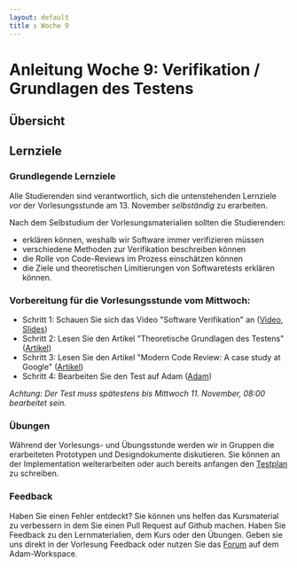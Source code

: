 ```yaml
---
layout: default
title : Woche 9
---
```

# Anleitung Woche 9: Verifikation / Grundlagen des Testens

## Übersicht



## Lernziele

### Grundlegende Lernziele

Alle Studierenden sind verantwortlich, sich die untenstehenden Lernziele *vor* der Vorlesungsstunde am 13. November *selbständig* zu erarbeiten.

Nach dem Selbstudium der Vorlesungsmaterialien sollten die Studierenden:
- erklären können, weshalb wir Software immer verifizieren müssen
- verschiedene Methoden zur Verifikation beschreiben können
- die Rolle von Code-Reviews im Prozess einschätzen können
- die Ziele und theoretischen Limitierungen von Softwaretests erklären können.

### Vorbereitung für die Vorlesungsstunde vom Mittwoch:

* Schritt 1: Schauen Sie sich das Video "Software Verifikation" an  ([Video](https://tube.switch.ch/videos/34477d35), [Slides](./slides/verification-overview.html))
* Schritt 2: Lesen Sie den Artikel "Theoretische Grundlagen des Testens" ([Artikel](./articles/testing-foundations.html))
* Schritt 3: Lesen Sie den Artikel "Modern Code Review: A case study at Google"  ([Artikel](https://pub-tools-public-publication-data.storage.googleapis.com/pdf/80735342aebcbfc8af4878373f842c25323cb985.pdf))
* Schritt 4: Bearbeiten Sie den Test auf Adam ([Adam](https://adam.unibas.ch/goto_adam_tst_1076994.html))

*Achtung: Der Test muss spätestens bis Mittwoch 11. November, 08:00 bearbeitet sein.*
  
### Übungen
Während der Vorlesungs- und Übungsstunde werden wir in Gruppen die erarbeiteten Prototypen und Designdokumente diskutieren. 
Sie können an der Implementation weiterarbeiten oder auch bereits anfangen den [Testplan](../project/week10/exercises.html) zu schreiben. 

### Feedback

Haben Sie einen Fehler entdeckt? Sie können uns helfen das Kursmaterial zu verbessern in dem Sie einen Pull Request auf Github machen. 
Haben Sie Feedback zu den Lernmaterialien, dem Kurs oder den Übungen. Geben sie uns direkt in der Vorlesung Feedback oder nutzen Sie das [Forum](https://adam.unibas.ch/goto_adam_frm_1030287.html) auf dem Adam-Workspace.
